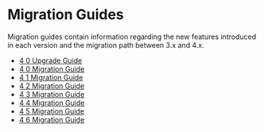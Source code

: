 # Migration Guides

Migration guides contain information regarding the new features introduced in
each version and the migration path between 3.x and 4.x.

- [4 0 Upgrade Guide](4-0-upgrade-guide.md)
- [4 0 Migration Guide](4-0-migration-guide.md)
- [4 1 Migration Guide](4-1-migration-guide.md)
- [4 2 Migration Guide](4-2-migration-guide.md)
- [4 3 Migration Guide](4-3-migration-guide.md)
- [4 4 Migration Guide](4-4-migration-guide.md)
- [4 5 Migration Guide](4-5-migration-guide.md)
- [4 6 Migration Guide](4-6-migration-guide.md)
